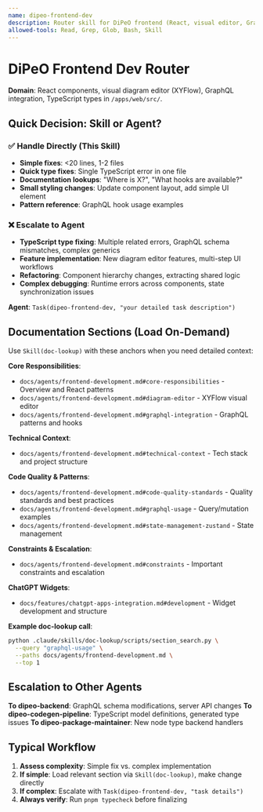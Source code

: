 ```yaml
---
name: dipeo-frontend-dev
description: Router skill for DiPeO frontend (React, visual editor, GraphQL integration, TypeScript types). Use when task mentions React components, diagram editor, GraphQL hooks, or type errors. For simple tasks, handle directly; for complex work, escalate to dipeo-frontend-dev agent.
allowed-tools: Read, Grep, Glob, Bash, Skill
---
```


# DiPeO Frontend Dev Router

**Domain**: React components, visual diagram editor (XYFlow), GraphQL integration, TypeScript types in `/apps/web/src/`.

## Quick Decision: Skill or Agent?

### ✅ Handle Directly (This Skill)
- **Simple fixes**: <20 lines, 1-2 files
- **Quick type fixes**: Single TypeScript error in one file
- **Documentation lookups**: "Where is X?", "What hooks are available?"
- **Small styling changes**: Update component layout, add simple UI element
- **Pattern reference**: GraphQL hook usage examples

### ❌ Escalate to Agent
- **TypeScript type fixing**: Multiple related errors, GraphQL schema mismatches, complex generics
- **Feature implementation**: New diagram editor features, multi-step UI workflows
- **Refactoring**: Component hierarchy changes, extracting shared logic
- **Complex debugging**: Runtime errors across components, state synchronization issues

**Agent**: `Task(dipeo-frontend-dev, "your detailed task description")`

## Documentation Sections (Load On-Demand)

Use `Skill(doc-lookup)` with these anchors when you need detailed context:

**Core Responsibilities**:
- `docs/agents/frontend-development.md#core-responsibilities` - Overview and React patterns
- `docs/agents/frontend-development.md#diagram-editor` - XYFlow visual editor
- `docs/agents/frontend-development.md#graphql-integration` - GraphQL patterns and hooks

**Technical Context**:
- `docs/agents/frontend-development.md#technical-context` - Tech stack and project structure

**Code Quality & Patterns**:
- `docs/agents/frontend-development.md#code-quality-standards` - Quality standards and best practices
- `docs/agents/frontend-development.md#graphql-usage` - Query/mutation examples
- `docs/agents/frontend-development.md#state-management-zustand` - State management

**Constraints & Escalation**:
- `docs/agents/frontend-development.md#constraints` - Important constraints and escalation

**ChatGPT Widgets**:
- `docs/features/chatgpt-apps-integration.md#development` - Widget development and structure

**Example doc-lookup call**:
```bash
python .claude/skills/doc-lookup/scripts/section_search.py \
  --query "graphql-usage" \
  --paths docs/agents/frontend-development.md \
  --top 1
```

## Escalation to Other Agents

**To dipeo-backend**: GraphQL schema modifications, server API changes
**To dipeo-codegen-pipeline**: TypeScript model definitions, generated type issues
**To dipeo-package-maintainer**: New node type backend handlers

## Typical Workflow

1. **Assess complexity**: Simple fix vs. complex implementation
2. **If simple**: Load relevant section via `Skill(doc-lookup)`, make change directly
3. **If complex**: Escalate with `Task(dipeo-frontend-dev, "task details")`
4. **Always verify**: Run `pnpm typecheck` before finalizing
